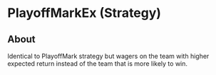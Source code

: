 # PlayoffMarkEx (Strategy)

## About
Identical to PlayoffMark strategy but wagers on the team with higher expected
return instead of the team that is more likely to win.
